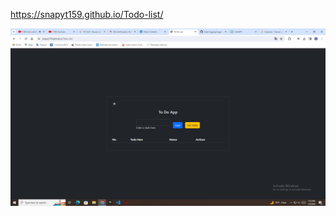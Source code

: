https://snapyt159.github.io/Todo-list/


![Logo de mi proyecto](https://github.com/Snapyt159/Todo-list/blob/master/screenshots/todo%20app%20n.jpg)
